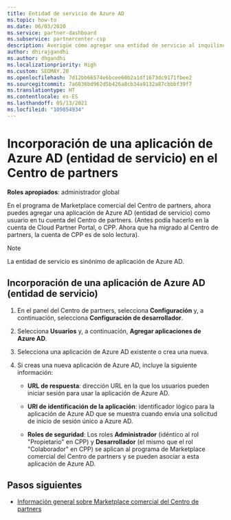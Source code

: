 ```yaml
---
title: Entidad de servicio de Azure AD
ms.topic: how-to
ms.date: 06/03/2020
ms.service: partner-dashboard
ms.subservice: partnercenter-csp
description: Averigüe cómo agregar una entidad de servicio al inquilino de Azure AD. Esta acción implica la incorporación de una aplicación de Azure AD (entidad de servicio) en el Centro de partners.
author: dhirajgandhi
ms.author: dhgandhi
ms.localizationpriority: High
ms.custom: SEOMAY.20
ms.openlocfilehash: 7d12bb66574e6bcee60b2a1df1673dc9171fbee2
ms.sourcegitcommit: 7a6836bd962d5b426a8cb34a9132a87cbbbf39f7
ms.translationtype: HT
ms.contentlocale: es-ES
ms.lasthandoff: 05/13/2021
ms.locfileid: "109854934"
---
```

# <a name="add-an-azure-ad-application-service-principal-in-partner-center"></a>Incorporación de una aplicación de Azure AD (entidad de servicio) en el Centro de partners

**Roles apropiados**: administrador global

En el programa de Marketplace comercial del Centro de partners, ahora puedes agregar una aplicación de Azure AD (entidad de servicio) como usuario en tu cuenta del Centro de partners. (Antes podía hacerlo en la cuenta de Cloud Partner Portal, o CPP. Ahora que ha migrado al Centro de partners, la cuenta de CPP es de solo lectura).
 
>[!Note] 
>La entidad de servicio es sinónimo de aplicación de Azure AD.

## <a name="add-an-azure-ad-application-service-principal"></a>Incorporación de una aplicación de Azure AD (entidad de servicio)

1. En el panel del Centro de partners, selecciona **Configuración** y, a continuación, selecciona **Configuración de desarrollador**.

2. Selecciona **Usuarios** y, a continuación, **Agregar aplicaciones de Azure AD**.

3. Selecciona una aplicación de Azure AD existente o crea una nueva.

4. Si creas una nueva aplicación de Azure AD, incluye la siguiente información:  

   - **URL de respuesta**: dirección URL en la que los usuarios pueden iniciar sesión para usar la aplicación de Azure AD.

   - **URI de identificación de la aplicación**: identificador lógico para la aplicación de Azure AD que se muestra cuando envía una solicitud de inicio de sesión único a Azure AD.

   - **Roles de seguridad**: Los roles **Administrador** (idéntico al rol "Propietario" en CPP) y **Desarrollador** (el mismo que el rol "Colaborador" en CPP) se aplican al programa de Marketplace comercial del Centro de partners y se pueden asociar a esta aplicación de Azure AD.  

## <a name="next-steps"></a>Pasos siguientes

- [Información general sobre Marketplace comercial del Centro de partners](csp-commercial-marketplace-overview.md)